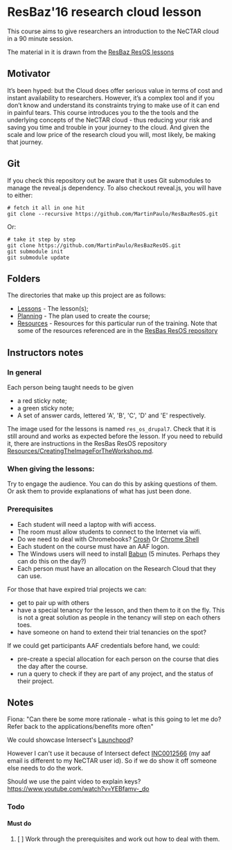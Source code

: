 # ResBaz'16 research cloud lesson

This course aims to give researchers an introduction to the NeCTAR cloud in a 90 minute session.

The material in it is drawn from the [ResBaz ResOS lessons](https://github.com/resbaz/nectar-cloud-lessons) 

## Motivator

It’s been hyped: but the Cloud does offer serious value in terms of cost and instant availability to researchers.
However, it’s a complex tool and if you don’t know and understand its constraints trying to make use of it can end
in painful tears. This course introduces you to the the tools and the underlying concepts of the NeCTAR cloud -
thus reducing your risk and saving you time and trouble in your journey to the cloud. And given the scale and low price 
of the research cloud you will, most likely, be making that journey.

## Git

If you check this repository out be aware that it uses Git submodules to manage the reveal.js dependency.
To also checkout reveal.js, you will have to either:

    # fetch it all in one hit
    git clone --recursive https://github.com/MartinPaulo/ResBazResOS.git

Or:

    # take it step by step
    git clone https://github.com/MartinPaulo/ResBazResOS.git
    git submodule init
    git submodule update

## Folders

The directories that make up this project are as follows:

* [Lessons](Lessons/) - The lesson(s);
* [Planning](Planning/lesson_plan.md) - The plan used to create the course;
* [Resources](Resources/) - Resources for this particular run of the training. Note that some of the
  resources referenced are in the [ResBas ResOS repository](https://github.com/resbaz/nectar-cloud-lessons/)

## Instructors notes

### In general

Each person being taught needs to be given 

* a red sticky note;
* a green sticky note;
* A set of answer cards, lettered 'A', 'B', 'C', 'D' and 'E' respectively.

The image used for the lessons is named `res_os_drupal7`. Check that it is still around and works
as expected before the lesson. If you need to rebuild it, there are instructions in the ResBas ResOS repository
[Resources/CreatingTheImageForTheWorkshop.md](https://github.com/resbaz/nectar-cloud-lessons/blob/master/Resources/CreatingTheImageForTheWorkshop.md).

### When giving the lessons:

Try to engage the audience. You can do this by asking questions of them. Or ask them to provide explanations of
what has just been done.

### Prerequisites

* Each student will need a laptop with wifi access.
* The room must allow students to connect to the Internet via wifi. 
* Do we need to deal with Chromebooks? [Crosh](http://www.howtogeek.com/170648/10-commands-included-in-chrome-oss-hidden-crosh-shell/)
  Or [Chrome Shell](https://chrome.google.com/webstore/detail/secure-shell/pnhechapfaindjhompbnflcldabbghjo)
* Each student on the course must have an AAF logon.
* The Windows users will need to install [Babun](Resources/Babun.md) (5 minutes. Perhaps they can do this on the day?)
* Each person must have an allocation on the Research Cloud that they can use.

For those that have expired trial projects we can:

* get to pair up with others
* have a special tenancy for the lesson, and then them to it on the fly. 
  This is not a great solution as people in the tenancy will step on each others toes.
* have someone on hand to extend their trial tenancies on the spot?

If we could get participants AAF credentials before hand, we could:

* pre-create a special allocation for each person on the course that dies the day after the course.
* run a query to check if they are part of any project, and the status of their project.

## Notes

Fiona: "Can there be some more rationale - what is this going to let me do? Refer back to the applications/benefits
more often"

We could showcase Intersect's [Launchpod](https://launchpod.intersect.org.au/)? 

However I can't use it because of Intersect defect 
[INC0012566](https://intersect.service-now.com/ess/Incident+Information.do?sysparm_document_key=incident,f61198d06fc15600cb82c6168d3ee4c8)
(my aaf email is different to my NeCTAR user id). So if we do show it off someone else needs to do the work.

Should we use the paint video to explain keys? https://www.youtube.com/watch?v=YEBfamv-_do

### Todo

#### Must do

1. [ ] Work through the prerequisites and work out how to deal with them.






